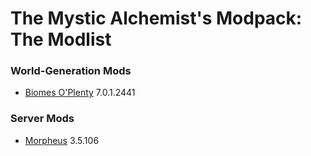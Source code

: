 # The Mystic Alchemist's Modpack: The Modlist

### World-Generation Mods
- [Biomes O'Plenty](https://www.curseforge.com/minecraft/mc-mods/biomes-o-plenty) 7.0.1.2441

### Server Mods
- [Morpheus](https://www.curseforge.com/minecraft/mc-mods/morpheus) 3.5.106